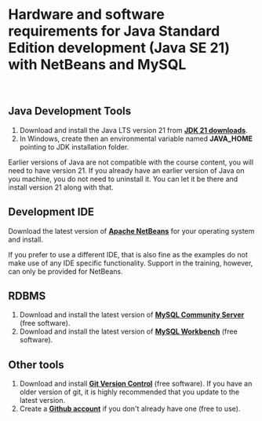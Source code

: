# Hardware and software requirements for Java Standard Edition development (Java SE 21) with NetBeans and MySQL
&nbsp;
&nbsp;
## Java Development Tools
1. Download and install the Java LTS version 21 from **[JDK 21 downloads](https://www.oracle.com/java/technologies/downloads/)**.
2. In Windows, create then an environmental variable named **JAVA_HOME** pointing to JDK installation folder.

Earlier versions of Java are not compatible with the course content, you will need to have version 21. If you already have an earlier version of Java on you machine, you do not need to uninstall it. You can let it be there and install version 21 along with that.

## Development IDE
Download the latest version of **[Apache NetBeans](https://netbeans.apache.org/front/main/index.html)** for your operating system and install.

If you prefer to use a different IDE, that is also fine as the examples do not make use of any IDE specific functionality. Support in the training, however, can only be provided for NetBeans. 

## RDBMS
1. Download and install the latest version of **[MySQL Community Server](https://dev.mysql.com/downloads/mysql/)** (free software).
2. Download and install the latest version of **[MySQL Workbench](https://dev.mysql.com/downloads/workbench/)** (free software).

## Other tools
1. Download and install **[Git Version Control](https://git-scm.com/downloads)** (free software). If you have an older version of git, it is highly recommended that you update to the latest version.
2. Create a **[Github account](https://github.com/join)** if you don't already have one (free to use).
